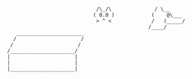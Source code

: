                                    /\_/\              / \__     
                                  ( 0.0 )            (    @\___               
                                   > ^ <             /   (_____/                                                         
                                                    /____/
         ______________________
        /                     /
       /                     /
      /_____________________/
      |                     |
      |                     |
      |_____________________|                                                                       
                                   

